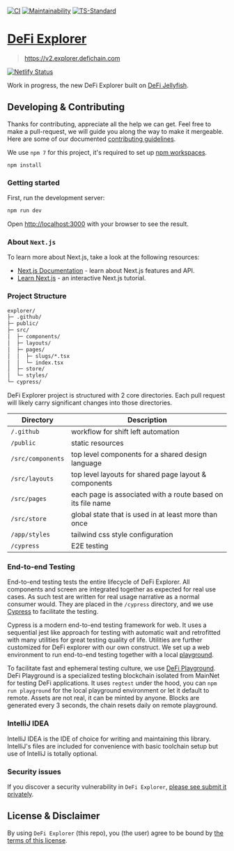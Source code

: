 [![CI](https://github.com/DeFiCh/explorer/actions/workflows/ci.yml/badge.svg)](https://github.com/DeFiCh/explorer/actions/workflows/ci.yml)
[![Maintainability](https://api.codeclimate.com/v1/badges/c206ba9a4fdf0699229c/maintainability)](https://codeclimate.com/github/DeFiCh/explorer/maintainability)
[![TS-Standard](https://badgen.net/badge/code%20style/ts-standard/blue?icon=typescript)](https://github.com/standard/ts-standard)

# [DeFi Explorer](https://v2.explorer.defichain.com)

> https://v2.explorer.defichain.com

[![Netlify Status](https://api.netlify.com/api/v1/badges/7c8f536f-028f-493f-953f-293dcde36f89/deploy-status)](https://app.netlify.com/sites/defi-explorer/deploys)

Work in progress, the new DeFi Explorer built on [DeFi Jellyfish](https://github.com/DeFiCh/jellyfish).

## Developing & Contributing

Thanks for contributing, appreciate all the help we can get. Feel free to make a pull-request, we will guide you along
the way to make it mergeable. Here are some of our documented [contributing guidelines](CONTRIBUTING.md).

We use `npm 7` for this project, it's required to set
up [npm workspaces](https://docs.npmjs.com/cli/v7/using-npm/workspaces).

```shell
npm install
```

### Getting started

First, run the development server:

```bash
npm run dev
```

Open [http://localhost:3000](http://localhost:3000) with your browser to see the result.

### About `Next.js`

To learn more about Next.js, take a look at the following resources:

- [Next.js Documentation](https://nextjs.org/docs) - learn about Next.js features and API.
- [Learn Next.js](https://nextjs.org/learn) - an interactive Next.js tutorial.

### Project Structure

```txt
explorer/
├─ .github/
├─ public/
├─ src/
│  ├─ components/
│  ├─ layouts/
│  ├─ pages/
│  │  ├─ slugs/*.tsx
│  │  └─ index.tsx
│  ├─ store/
│  └─ styles/
└─ cypress/
```

DeFi Explorer project is structured with 2 core directories. Each pull request will likely carry significant changes
into those directories.

Directory               | Description
------------------------|-------------
`/.github`              | workflow for shift left automation
`/public`               | static resources
`/src/components`       | top level components for a shared design language
`/src/layouts`          | top level layouts for shared page layout & components
`/src/pages`            | each page is associated with a route based on its file name
`/src/store`            | global state that is used in at least more than once
`/app/styles`           | tailwind css style configuration
`/cypress`              | E2E testing

### End-to-end Testing

End-to-end testing tests the entire lifecycle of DeFi Explorer. All components and screen are integrated together as
expected for real use cases. As such test are written for real usage narrative as a normal consumer would. They are
placed in the `/cypress` directory, and we use [Cypress](https://github.com/cypress-io/cypress) to facilitate the
testing.

Cypress is a modern end-to-end testing framework for web. It uses a sequential jest like approach for testing with
automatic wait and retrofitted with many utilities for great testing quality of life. Utilities are further customized
for DeFi explorer with our own construct. We set up a web environment to run end-to-end testing together with a
local [playground](https://github.com/DeFiCh/playground).

To facilitate fast and ephemeral testing culture, we use [DeFi Playground](https://github.com/DeFiCh/playground). DeFi
Playground is a specialized testing blockchain isolated from MainNet for testing DeFi applications. It uses `regtest`
under the hood, you can `npm run playground` for the local playground environment or let it default to remote. Assets
are not real, it can be minted by anyone. Blocks are generated every 3 seconds, the chain resets daily on remote
playground.

### IntelliJ IDEA

IntelliJ IDEA is the IDE of choice for writing and maintaining this library. IntelliJ's files are included for
convenience with basic toolchain setup but use of IntelliJ is totally optional.

### Security issues

If you discover a security vulnerability in
`DeFi Explorer`, [please see submit it privately](https://github.com/DeFiCh/.github/blob/main/SECURITY.md).

## License & Disclaimer

By using `DeFi Explorer` (this repo), you (the user) agree to be bound by [the terms of this license](LICENSE).
